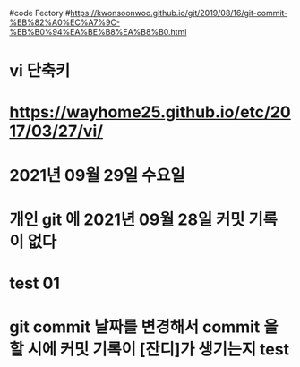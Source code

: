 #code Fectory
#https://kwonsoonwoo.github.io/git/2019/08/16/git-commit-%EB%82%A0%EC%A7%9C-%EB%B0%94%EA%BE%B8%EA%B8%B0.html

# vi 단축키
# https://wayhome25.github.io/etc/2017/03/27/vi/

# 2021년 09월 29일 수요일 
# 개인 git 에 2021년 09월 28일 커밋 기록이 없다
# test 01 
# git commit 날짜를 변경해서 commit 을 할 시에 커밋 기록이 [잔디]가 생기는지 test
